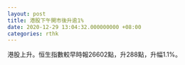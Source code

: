 ```yaml
---
layout: post
title: 港股下午開市後升逾1%
date: 2020-12-29 13:04:32.000000000 +08:00
categories: rthk
---
```


港股上升。恒生指數較早時報26602點，升288點，升幅1.1%。
